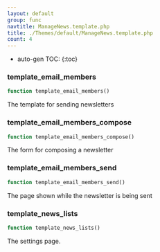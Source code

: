 ```yaml
---
layout: default
group: func
navtitle: ManageNews.template.php
title: ./Themes/default/ManageNews.template.php
count: 4
---
```

* auto-gen TOC:
{:toc}
### template_email_members

```php
function template_email_members()
```
The template for sending newsletters



### template_email_members_compose

```php
function template_email_members_compose()
```
The form for composing a newsletter



### template_email_members_send

```php
function template_email_members_send()
```
The page shown while the newsletter is being sent



### template_news_lists

```php
function template_news_lists()
```
The settings page.



